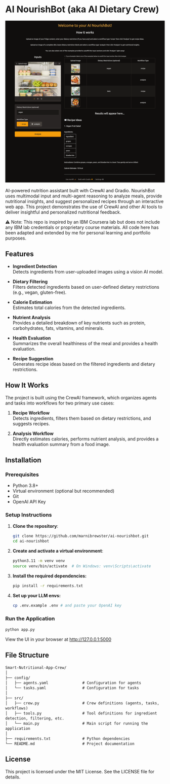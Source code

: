 # AI NourishBot (aka AI Dietary Crew)

![NourishBot demo](assets/ai-nourishbot.png)

AI-powered nutrition assistant built with CrewAI and Gradio. NourishBot uses multimodal input and multi-agent reasoning to analyze meals, provide nutritional insights, and suggest personalized recipes through an interactive web app. This project demonstrates the use of CrewAI and other AI tools to deliver insightful and personalized nutritional feedback.

⚠️ Note: This repo is inspired by an IBM Coursera lab but does not include any IBM lab credentials or proprietary course materials. All code here has been adapted and extended by me for personal learning and portfolio purposes.

## Features

- **Ingredient Detection**  
  Detects ingredients from user-uploaded images using a vision AI model.

- **Dietary Filtering**  
  Filters detected ingredients based on user-defined dietary restrictions (e.g., vegan, gluten-free).

- **Calorie Estimation**  
  Estimates total calories from the detected ingredients.

- **Nutrient Analysis**  
  Provides a detailed breakdown of key nutrients such as protein, carbohydrates, fats, vitamins, and minerals.

- **Health Evaluation**  
  Summarizes the overall healthiness of the meal and provides a health evaluation.

- **Recipe Suggestion**  
  Generates recipe ideas based on the filtered ingredients and dietary restrictions.

## How It Works

The project is built using the CrewAI framework, which organizes agents and tasks into workflows for two primary use cases:

1. **Recipe Workflow**  
   Detects ingredients, filters them based on dietary restrictions, and suggests recipes.

2. **Analysis Workflow**  
   Directly estimates calories, performs nutrient analysis, and provides a health evaluation summary from a food image.

## Installation

### Prerequisites

- Python 3.8+
- Virtual environment (optional but recommended)
- Git
- OpenAI API Key

### Setup Instructions

1. **Clone the repository**:

   ```bash
   git clone https://github.com/marnibrewster/ai-nourishbot.git
   cd ai-nourishbot
   ```

2. **Create and activate a virtual environment**:

   ```bash
   python3.11 -m venv venv
   source venv/bin/activate  # On Windows: venv\Scripts\activate
   ```

3. **Install the required dependencies:**

   ```bash
   pip install -r requirements.txt
   ```

4. **Set up your LLM envs:**

   ```bash
   cp .env.example .env # and paste your OpenAI key
   ```

### Run the Application

```bash
python app.py
```

View the UI in your browser at http://127.0.0.1:5000

## File Structure

```
Smart-Nutritional-App-Crew/
│
├── config/
│   ├── agents.yaml               # Configuration for agents
│   └── tasks.yaml                # Configuration for tasks
│
├── src/
│   ├── crew.py                   # Crew definitions (agents, tasks, workflows)
│   ├── tools.py                  # Tool definitions for ingredient detection, filtering, etc.
│   └── main.py                   # Main script for running the application
│
├── requirements.txt              # Python dependencies
└── README.md                     # Project documentation
```

## License

This project is licensed under the MIT License. See the LICENSE file for details.
